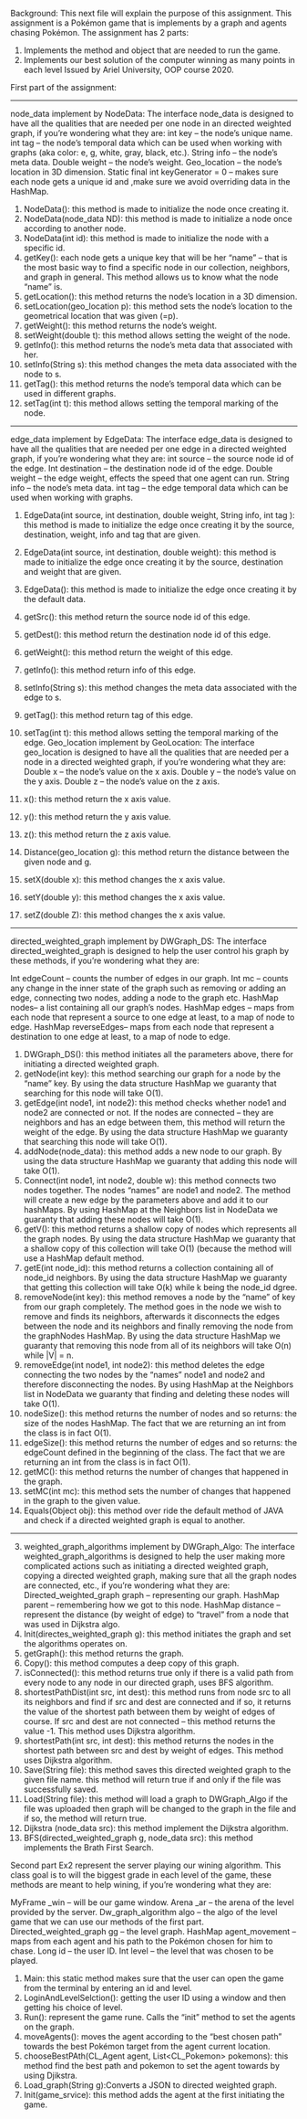 Background:
This next file will explain the purpose of this assignment.
This assignment is a Pokémon game that is implements by a graph and agents chasing Pokémon.
The assignment has 2 parts: 
1.	Implements the method and object that are needed to run the game.
2.	Implements our best solution of the computer winning as many points in each level
Issued by Ariel University, OOP course 2020.

First part of the assignment:
************************************************************
node_data implement by NodeData:
The interface node_data is designed to have all the qualities that are needed per one node in an directed weighted graph, if you’re wondering what they are:
int key – the node’s unique name.
int tag – the node’s temporal data which can be used when working with graphs (aka color: e, g, white, gray, black, etc.).
String info – the node’s meta data.
Double weight – the node’s weight.
Geo_location – the node’s location in 3D dimension.
Static final int keyGenerator = 0 – makes sure each node gets a unique id and ,make sure we avoid overriding data in the HashMap.
1.	NodeData(): this method is made to initialize the node once creating it.
2.	NodeData(node_data ND): this method is made to initialize a node once according to another node.
3.	NodeData(int id): this method is made to initialize the node with a specific id.
4.	getKey(): each node gets a unique key that will be her “name” – that is the most basic way to find a specific node in our collection, neighbors, and graph in general. This method allows us to know what the node “name” is.
5.	getLocation(): this method returns the node’s location in a 3D dimension.
6.	setLocation(geo_location p): this method sets the node’s location to the geometrical location that was given (=p).
7.	getWeight(): this method returns the node’s weight.
8.	setWeight(double t): this method allows setting the weight of the node.
9.	getInfo(): this method returns the node’s meta data that associated with her.
10.	setInfo(String s): this method changes the meta data associated with the node to s.
11.	getTag(): this method returns the node’s temporal data which can be used in different graphs.
12.	setTag(int t): this method allows setting the temporal marking of the node.
************************************************************
edge_data implement by EdgeData:
The interface edge_data is designed to have all the qualities that are needed per one edge in a directed weighted graph, if you’re wondering what they are:
int source – the source node id of the edge.
Int destination – the destination node id of the edge.
Double weight – the edge weight, effects the speed that one agent can run.
String info – the node’s meta data.
int tag – the edge temporal data which can be used when working with graphs.
1.	EdgeData(int source, int destination, double weight, String info, int tag ): this method is made to initialize the edge once creating it by the source, destination, weight, info and tag that are given.
2.	EdgeData(int source, int destination, double weight): this method is made to initialize the edge once creating it by the source, destination and weight that are given.
3.	EdgeData(): this method is made to initialize the edge once creating it by the default data.
4.	getSrc(): this method return the source node id of this edge.
5.	getDest(): this method return the destination node id of this edge.
6.	getWeight(): this method return the weight of this edge.
7.	getInfo(): this method return info of this edge.
8.	setInfo(String s): this method changes the meta data associated with the edge to s.
9.	getTag(): this method return tag of this edge.
10.	setTag(int t): this method allows setting the temporal marking of the edge.
Geo_location implement by GeoLocation:
The interface geo_location is designed to have all the qualities that are needed per a node in a directed weighted graph, if you’re wondering what they are:
Double x – the node’s value on the x axis.
Double y – the node’s value on the y axis.
Double z – the node’s value on the z axis.

1.	x(): this method return the x axis value.
2.	y(): this method return the y axis value.
3.	z(): this method return the z axis value.
4.	Distance(geo_location g): this method return the distance between the given node and g.
5.	setX(double x): this method changes the x axis value.
6.	setY(double y): this method changes the x axis value.
7.	setZ(double Z): this method changes the x axis value.
***********************************************************************

directed_weighted_graph implement by DWGraph_DS:
The interface directed_weighted_graph is designed to help the user control his graph by these methods, if you’re wondering what they are:

Int edgeCount – counts the number of edges in our graph.
Int mc – counts any change in the inner state of the graph such as removing or adding an edge, connecting two nodes, adding a node to the graph etc.
HashMap nodes– a list containing all our graph’s nodes.
HashMap edges – maps from each node that represent a source to one edge at least, to a map of node to edge.
HashMap reverseEdges– maps from each node that represent a destination to one edge at least, to a map of node to edge.
1.	DWGraph_DS(): this method initiates all the parameters above, there for initiating a directed weighted graph.
2.	getNode(int key): this method searching our graph for a node by the “name” key. By using the data structure HashMap we guaranty that searching for this node will take O(1).
3.	getEdge(int node1, int node2): this method checks whether node1 and node2 are connected or not. If the nodes are connected – they are neighbors and has an edge between them, this method will return the weight of the edge. By using the data structure HashMap we guaranty that searching this node will take O(1).
4.	addNode(node_data): this method adds a new node to our graph. By using the data structure HashMap we guaranty that adding this node will take O(1).
5.	Connect(int node1, int node2, double w): this method connects two nodes together. The nodes “names” are node1 and node2. The method will create a new edge by the parameters above and add it to our hashMaps. By using HashMap at the Neighbors list in NodeData we guaranty that adding these nodes will take O(1).
6.	getV(): this method returns a shallow copy of nodes which represents all the graph nodes. By using the data structure HashMap we guaranty that a shallow copy of this collection will take O(1) (because the method will use a HashMap default method.
7.	getE(int node_id): this method returns a collection containing all of node_id neighbors. By using the data structure HashMap we guaranty that getting this collection will take O(k) while k being the node_id dgree.
8.	removeNode(int key): this method removes a node by the “name” of key from our graph completely. The method goes in the node we wish to remove and finds its neighbors, afterwards it disconnects the edges between the node and its neighbors and finally removing the node from the graphNodes HashMap. By using the data structure HashMap we guaranty that removing this node from all of its neighbors will take O(n) while |V| = n.
9.	removeEdge(int node1, int node2): this method deletes the edge connecting the two nodes by the “names” node1 and node2 and therefore disconnecting the nodes. By using HashMap at the Neighbors list in NodeData we guaranty that finding and deleting  these nodes will take O(1). 
10.	nodeSize(): this method returns the number of nodes and so returns: the size of the nodes HashMap. The fact that we are returning an int from the class is in fact O(1).
11.	 edgeSize(): this method returns the number of edges and so returns: the edgeCount defined in the beginning of the class. The fact that we are returning an int from the class is in fact O(1).
12.	getMC(): this method returns the number of changes that happened in the graph.
13.	setMC(int mc): this method sets the number of changes that happened in the graph to the given value.
14.	Equals(Object obj):  this method over ride the default method of JAVA and check if a directed weighted graph is equal to another.
***********************************************************

3. weighted_graph_algorithms implement by DWGraph_Algo:
The interface weighted_graph_algorithms is designed to help the user making more complicated actions such as initiating a  directed weighted graph, copying a directed weighted graph, making sure that all the graph nodes are connected, etc., if you’re wondering what they are:
Directed_weighted_graph graph – representing our graph.
HashMap parent – remembering how we got to this node.
HashMap distance – represent the distance (by weight of edge) to “travel” from a node that was used in Dijkstra algo.
1.	Init(directes_weighted_graph g): this method initiates the graph and set the algorithms operates on.
2.	getGraph(): this method returns the graph.
3.	Copy(): this method computes a deep copy of this graph.
4.	isConnected(): this method returns true only if there is a valid path from every node to any node in our directed graph, uses BFS algorithm.
5.	shortestPathDist(int src, int dest): this method runs from node src to all its neighbors and find if src and dest are connected and if so, it returns the value of the shortest path between them by weight  of edges of course. If src and dest are not connected – this method returns the value -1. This method uses Dijkstra algorithm.
6.	shortestPath(int src, int dest): this method returns the nodes in the shortest path between src and dest by weight  of edges. This method uses Dijkstra algorithm.
7.	Save(String file): this method saves this directed weighted graph to the given file name. this method will return true if and only if the file was successfully saved.
8.	Load(String file): this method will load a graph to DWGraph_Algo if the file was uploaded then graph will be changed to the graph in the file and if so, the method will return true. 
9.	Dijkstra (node_data src): this method implement the Dijkstra algorithm.
10.	BFS(directed_weighted_graph g, node_data src): this method implements the Brath First Search.

Second part
Ex2 represent the server playing our wining algorithm.
This class goal is to will the biggest grade in each level of the game, these methods are meant to help wining, if you’re wondering what they are:

MyFrame _win – will be our game window.
Arena _ar – the arena of the level provided by the server.
Dw_graph_algorithm algo – the algo of the level game that we can use our methods of the first part.
Directed_weighted_graph gg – the level graph.
HashMap agent_movement – maps from each agent and his path to the Pokémon chosen for him to chase.
Long id – the user ID.
Int level – the level that was chosen to be played.
1.	Main: this static method makes sure that the user can open the game from the terminal by entering an id and level.
2.	LoginAndLevelSelction(): getting the user ID using a window and then getting his choice of level.
3.	Run(): represent the game rune. Calls the “init” method to set the agents on the graph.
4.	moveAgents(): moves the agent according to the “best chosen path” towards the best Pokémon target from the agent current location.
5.	chooseBestPAth(CL_Agent agent, List<CL_Pokemon> pokemons): this method find the best path and pokemon to set the agent towards by using Djikstra.
6.	Load_graph(String g):Converts a JSON to directed weighted graph.
7.	Init(game_srvice): this method adds the agent at the first initiating the game.





